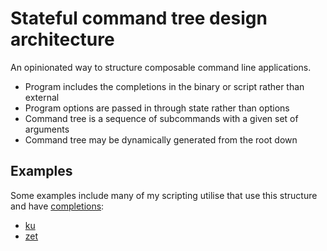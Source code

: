 # Stateful command tree design architecture

An opinionated way to structure composable command line applications.

- Program includes the completions in the binary or script rather than external
- Program options are passed in through state rather than options
- Command tree is a sequence of subcommands with a given set of arguments
- Command tree may be dynamically generated from the root down

## Examples

Some examples include many of my scripting utilise that use this structure and have [completions](../125):

- [ku](https://github.com/jlrickert/dotfiles/blob/dev/pkg/shell/bin/ku)
- [zet](https://github.com/jlrickert/dotfiles/blob/dev/pkg/shell/bin/zet)
